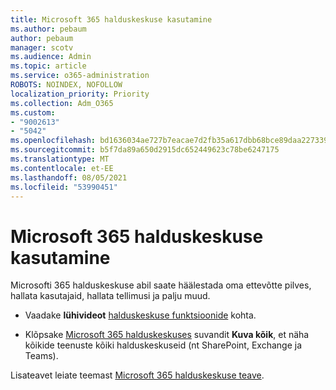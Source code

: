 ```yaml
---
title: Microsoft 365 halduskeskuse kasutamine
ms.author: pebaum
author: pebaum
manager: scotv
ms.audience: Admin
ms.topic: article
ms.service: o365-administration
ROBOTS: NOINDEX, NOFOLLOW
localization_priority: Priority
ms.collection: Adm_O365
ms.custom:
- "9002613"
- "5042"
ms.openlocfilehash: bd1636034ae727b7eacae7d2fb35a617dbb68bce89daa227339143b735f2a884
ms.sourcegitcommit: b5f7da89a650d2915dc652449623c78be6247175
ms.translationtype: MT
ms.contentlocale: et-EE
ms.lasthandoff: 08/05/2021
ms.locfileid: "53990451"
---
```

# <a name="using-the-microsoft-365-admin-center"></a>Microsoft 365 halduskeskuse kasutamine

Microsofti 365 halduskeskuse abil saate häälestada oma ettevõtte pilves, hallata kasutajaid, hallata tellimusi ja palju muud.

- Vaadake **lühivideot** [halduskeskuse funktsioonide](https://www.microsoft.com/videoplayer/embed/RWfvDL) kohta.

- Klõpsake [Microsoft 365 halduskeskuses](https://admin.microsoft.com/AdminPortal/Home#/homepage) suvandit **Kuva kõik**, et näha kõikide teenuste kõiki halduskeskuseid (nt SharePoint, Exchange ja Teams).

Lisateavet leiate teemast [Microsoft 365 halduskeskuse teave](https://docs.microsoft.com/microsoft-365/admin/admin-overview/about-the-admin-center).

